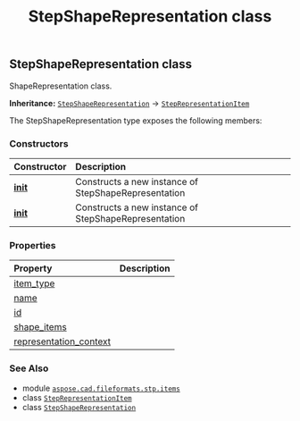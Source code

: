 ﻿---
title: StepShapeRepresentation class
second_title: Aspose.CAD for Python via .NET API References
description: 
type: docs
weight: 610
url: /python-net/aspose.cad.fileformats.stp.items/stepshaperepresentation/
is_root: false
---

## StepShapeRepresentation class

ShapeRepresentation class.



**Inheritance:** [`StepShapeRepresentation`](/cad/python-net/aspose.cad.fileformats.stp.items/stepshaperepresentation) → 
[`StepRepresentationItem`](/cad/python-net/aspose.cad.fileformats.stp.items/steprepresentationitem)



The StepShapeRepresentation type exposes the following members:

### Constructors
| Constructor | Description |
| :- | :- |
| [__init__](/cad/python-net/aspose.cad.fileformats.stp.items/stepshaperepresentation/__init__/#) | Constructs a new instance of StepShapeRepresentation |
| [__init__](/cad/python-net/aspose.cad.fileformats.stp.items/stepshaperepresentation/__init__/#str-System.Collections.Generic.List<StepRepresentationItem>) | Constructs a new instance of StepShapeRepresentation |


### Properties
| Property | Description |
| :- | :- |
| [item_type](/cad/python-net/aspose.cad.fileformats.stp.items/stepshaperepresentation/item_type) |  |
| [name](/cad/python-net/aspose.cad.fileformats.stp.items/stepshaperepresentation/name) |  |
| [id](/cad/python-net/aspose.cad.fileformats.stp.items/stepshaperepresentation/id) |  |
| [shape_items](/cad/python-net/aspose.cad.fileformats.stp.items/stepshaperepresentation/shape_items) |  |
| [representation_context](/cad/python-net/aspose.cad.fileformats.stp.items/stepshaperepresentation/representation_context) |  |



### See Also
* module [`aspose.cad.fileformats.stp.items`](..)
* class [`StepRepresentationItem`](/cad/python-net/aspose.cad.fileformats.stp.items/steprepresentationitem)
* class [`StepShapeRepresentation`](/cad/python-net/aspose.cad.fileformats.stp.items/stepshaperepresentation)
